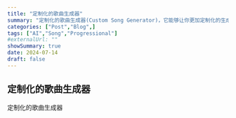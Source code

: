 ```yaml
---
title: "定制化的歌曲生成器"
summary: "定制化的歌曲生成器(Custom Song Generator)，它能够让你更加定制化的生成音乐，提供了音乐风格，纯乐器等选项，可生成效果不错并且定制化的歌曲"
categories: ["Post","Blog",]
tags: ["AI","Song","Progressional"]
#externalUrl: ""
showSummary: true
date: 2024-07-14
draft: false
---
```


## 定制化的歌曲生成器
定制化的歌曲生成器
